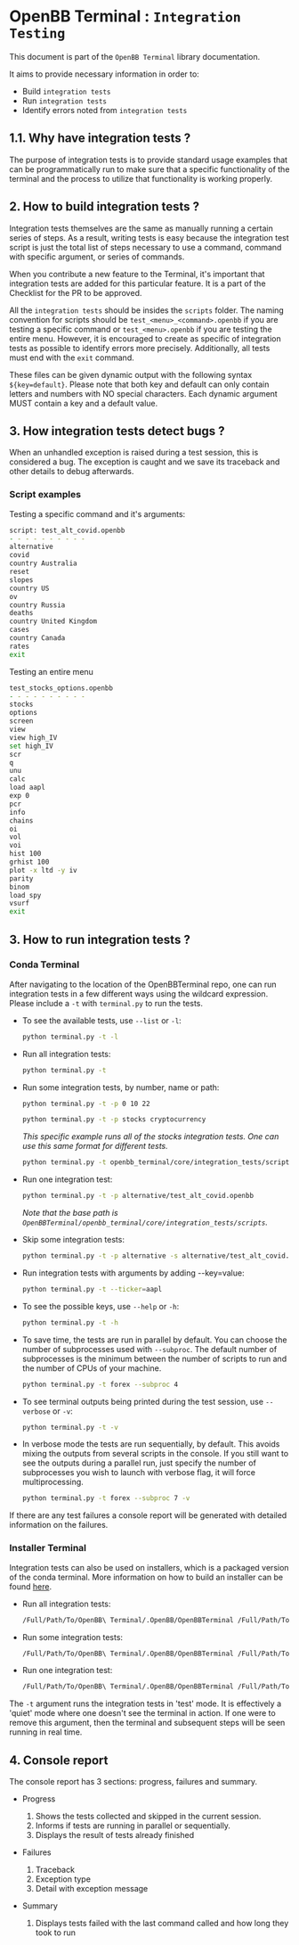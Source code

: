 # OpenBB Terminal : `Integration Testing`

This document is part of the `OpenBB Terminal` library documentation.

It aims to provide necessary information in order to:

- Build `integration tests`
- Run `integration tests`
- Identify errors noted from `integration tests`

## 1.1. Why have integration tests ?

The purpose of integration tests is to provide standard usage examples that can be programmatically run
to make sure that a specific functionality of the terminal and the process to utilize that functionality
is working properly.

## 2. How to build integration tests ?

Integration tests themselves are the same as manually running a certain series of steps. As a result,
writing tests is easy because the integration test script is just the total list of steps necessary to
use a command, command with specific argument, or series of commands.

When you contribute a new feature to the Terminal, it's important that integration tests are added for
this particular feature. It is a part of the Checklist for the PR to be approved.

All the `integration tests` should be insides the `scripts` folder. The naming convention for scripts
should be `test_<menu>_<command>.openbb` if you are testing a specific command or `test_<menu>.openbb`
if you are testing the entire menu. However, it is encouraged to create as specific of integration tests
as possible to identify errors more precisely. Additionally, all tests must end with the `exit` command.

These files can be given dynamic output with the following syntax `${key=default}`. Please note that
both key and default can only contain letters and numbers with NO special characters. Each dynamic
argument MUST contain a key and a default value.

## 3. How integration tests detect bugs ?

When an unhandled exception is raised during a test session, this is considered a bug. The exception is caught and we save its traceback and other details to debug afterwards.

### Script examples

Testing a specific command and it's arguments:

```zsh
script: test_alt_covid.openbb
- - - - - - - - - -
alternative
covid
country Australia
reset
slopes
country US
ov
country Russia
deaths
country United Kingdom
cases
country Canada
rates
exit
```

Testing an entire menu

```zsh
test_stocks_options.openbb
- - - - - - - - - -
stocks
options
screen
view
view high_IV
set high_IV
scr
q
unu
calc
load aapl
exp 0
pcr
info
chains
oi
vol
voi
hist 100
grhist 100
plot -x ltd -y iv
parity
binom
load spy
vsurf
exit
```

## 3. How to run integration tests ?

### Conda Terminal

After navigating to the location of the OpenBBTerminal repo, one can run integration tests in a
few different ways using the wildcard expression. Please include a `-t` with `terminal.py` to run
the tests.

- To see the available tests, use `--list` or `-l`:

    ```zsh
    python terminal.py -t -l
    ```

- Run all integration tests:

    ```zsh
    python terminal.py -t
    ```

- Run some integration tests, by number, name or path:

    ```zsh
    python terminal.py -t -p 0 10 22
    ```

    ```zsh
    python terminal.py -t -p stocks cryptocurrency
    ```

    *This specific example runs all of the stocks integration tests. One can use this same format for different tests.*
    
    ```zsh
    python terminal.py -t openbb_terminal/core/integration_tests/scripts/forex
    ```

- Run one integration test:

    ```zsh
    python terminal.py -t -p alternative/test_alt_covid.openbb
    ```

    *Note that the base path is `OpenBBTerminal/openbb_terminal/core/integration_tests/scripts`.*

- Skip some integration tests:

    ```zsh
    python terminal.py -t -p alternative -s alternative/test_alt_covid.openbb
    ```

- Run integration tests with arguments by adding --key=value:

    ```zsh
    python terminal.py -t --ticker=aapl
    ```

- To see the possible keys, use `--help` or `-h`:

    ```zsh
    python terminal.py -t -h
    ```

- To save time, the tests are run in parallel by default. You can choose the number of subprocesses used with `--subproc`. The default number of subprocesses is the minimum between the number of scripts to run and the number of CPUs of your machine.

    ```zsh
    python terminal.py -t forex --subproc 4
    ```

- To see terminal outputs being printed during the test session, use `--verbose` or `-v`:

    ```zsh
    python terminal.py -t -v
    ```

- In verbose mode the tests are run sequentially, by default. This avoids mixing the outputs from several scripts in the console. If you still want to see the outputs during a parallel run, just specify the number of subprocesses you wish to launch with verbose flag, it will force multiprocessing. 

    ```zsh
    python terminal.py -t forex --subproc 7 -v
    ```

If there are any test failures a console report will be generated with detailed information on the failures.

### Installer Terminal

Integration tests can also be used on installers, which is a packaged version of the conda terminal.
More information on how to build an installer can be found [here](/build/README.md).

- Run all integration tests:

    ```zsh
    /Full/Path/To/OpenBB\ Terminal/.OpenBB/OpenBBTerminal /Full/Path/To/OpenBBTerminal/OpenBBTerminal/scripts/*.openbb -t
    ```

- Run some integration tests:

    ```zsh
    /Full/Path/To/OpenBB\ Terminal/.OpenBB/OpenBBTerminal /Full/Path/To/OpenBBTerminal/OpenBBTerminal/scripts/test_stocks_*.openbb -t
    ```

- Run one integration test:

    ```zsh
    /Full/Path/To/OpenBB\ Terminal/.OpenBB/OpenBBTerminal /Full/Path/To/OpenBBTerminal/OpenBBTerminal/scripts/test_alt_covid.openbb -t
    ```

The `-t` argument runs the integration tests in 'test' mode. It is effectively a 'quiet' mode where one
doesn't see the terminal in action. If one were to remove this argument, then the terminal and subsequent
steps will be seen running in real time.

## 4. Console report

The console report has 3 sections: progress, failures and summary.

- Progress
    1. Shows the tests collected and skipped in the current session.
    2. Informs if tests are running in parallel or sequentially.
    3. Displays the result of tests already finished

- Failures
    1. Traceback
    2. Exception type
    3. Detail with exception message

- Summary
    1. Displays tests failed with the last command called and how long they took to run
